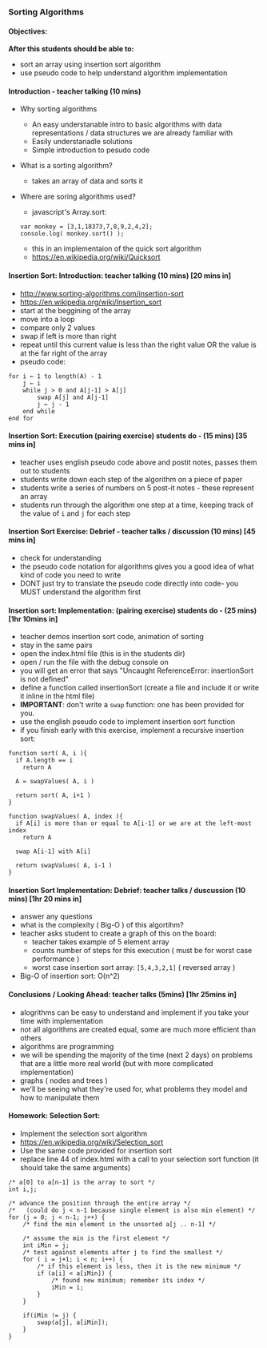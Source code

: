 ### Sorting Algorithms

#### Objectives:
**After this students should be able to:**
- sort an array using insertion sort algorithm
- use pseudo code to help understand algorithm implementation

#### Introduction - teacher talking (10 mins)
- Why sorting algorithms
  - An easy understanable intro to basic algorithms with data representations / data structures we are already familiar with
  - Easily understanadle solutions
  - Simple introduction to pesudo code

- What is a sorting algorithm?
  - takes an array of data and sorts it

- Where are soring algorithms used?
  - javascript's Array.sort:
  ```
  var monkey = [3,1,18373,7,8,9,2,4,2];
  console.log( monkey.sort() );
  ```
  - this in an implementaion of the quick sort algorithm
  - https://en.wikipedia.org/wiki/Quicksort

#### Insertion Sort: Introduction: teacher talking (10 mins) [20 mins in]
- http://www.sorting-algorithms.com/insertion-sort
- https://en.wikipedia.org/wiki/Insertion_sort
- start at the beggining of the array
- move into a loop
- compare only 2 values
- swap if left is more than right
- repeat until this current value is less than the right value OR the value is at the far right of the array
- pseudo code:
```
for i ← 1 to length(A) - 1
    j ← i
    while j > 0 and A[j-1] > A[j]
        swap A[j] and A[j-1]
        j ← j - 1
    end while
end for
```
#### Insertion Sort: Execution (pairing exercise) students do - (15 mins) [35 mins in]

- teacher uses english pseudo code above and postit notes, passes them out to students
- students write down each step of the algorithm on a piece of paper
- students write a series of numbers on 5 post-it notes - these represent an array
- students run through the algorithm one step at a time, keeping track of the value of `i` and `j` for each step

#### Insertion Sort Exercise: Debrief - teacher talks / discussion (10 mins) [45 mins in]
- check for understanding
- the pseudo code notation for algorithms gives you a good idea of what kind of code you need to write
- DONT just try to translate the pseudo code directly into code- you MUST understand the algorithm first

#### Insertion sort: Implementation: (pairing exercise) students do - (25 mins) [1hr 10mins in]
- teacher demos insertion sort code, animation of sorting
- stay in the same pairs
- open the index.html file (this is in the students dir)
- open / run the file with the debug console on
- you will get an error that says "Uncaught ReferenceError: insertionSort is not defined"
- define a function called insertionSort (create a file and include it or write it inline in the html file)
- **IMPORTANT**: don't write a `swap` function: one has been provided for you.
- use the english pseudo code to implement insertion sort function
- if you finish early with this exercise, implement a recursive insertion sort: 
```
function sort( A, i ){
  if A.length == i
    return A

  A = swapValues( A, i )

  return sort( A, i+1 )
}

function swapValues( A, index ){
  if A[i] is more than or equal to A[i-1] or we are at the left-most index
    return A

  swap A[i-1] with A[i]

  return swapValues( A, i-1 )
}
```

#### Insertion Sort Implementation: Debrief: teacher talks / duscussion (10 mins) [1hr 20 mins in]
- answer any questions
- what is the complexity ( Big-O ) of this algortihm?
- teacher asks student to create a graph of this on the board:
  - teacher takes example of 5 element array
  - counts number of steps for this execution ( must be for worst case performance )
  - worst case insertion sort array: `[5,4,3,2,1]` ( reversed array )
- Big-O of insertion sort: O(n^2)

#### Conclusions / Looking Ahead: teacher talks (5mins) [1hr 25mins in]
- alogrithms can be easy to understand and implement if you take your time with implementation
- not all algorithms are created equal, some are much more efficient than others
- algorithms are programming
- we will be spending the majority of the time (next 2 days) on problems that are a little more real world (but with more complicated implementation)
- graphs ( nodes and trees )
- we'll be seeing what they're used for, what problems they model and how to manipulate them

#### Homework: Selection Sort:
- Implement the selection sort algorithm
- https://en.wikipedia.org/wiki/Selection_sort
- Use the same code provided for insertion sort
- replace line 44 of index.html with a call to your selection sort function (it should take the same arguments)
```
/* a[0] to a[n-1] is the array to sort */
int i,j;

/* advance the position through the entire array */
/*   (could do j < n-1 because single element is also min element) */
for (j = 0; j < n-1; j++) {
    /* find the min element in the unsorted a[j .. n-1] */

    /* assume the min is the first element */
    int iMin = j;
    /* test against elements after j to find the smallest */
    for ( i = j+1; i < n; i++) {
        /* if this element is less, then it is the new minimum */
        if (a[i] < a[iMin]) {
            /* found new minimum; remember its index */
            iMin = i;
        }
    }

    if(iMin != j) {
        swap(a[j], a[iMin]);
    }
}
```
